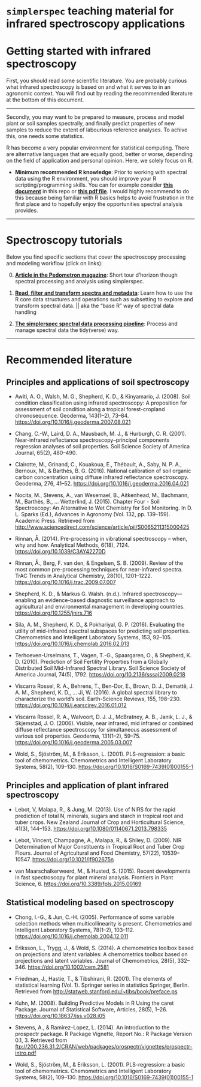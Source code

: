 `simplerspec` teaching material for infrared spectroscopy applications
================

# Getting started with infrared spectroscopy

First, you should read some scientific literature. You are probably
curious what infrared spectroscopy is based on and what it serves to in
an agronomic context. You will find out by reading the recommended
literature at the bottom of this document.

-----

Secondly, you may want to be prepared to measure, process and model
plant or soil samples spectrally, and finally predict properties of new
samples to reduce the extent of labourious reference analyses. To achive
this, one needs some statistics.

R has become a very popular environment for statistical computing. There
are alternative languages that are equally good, better or worse,
depending on the field of application and personal opinion. Here, we
solely focus on R.

  - **Minimum recommended R knowledge**: Prior to working with spectral
    data using the R environment, you should improve your R
    scripting/programming skills. You can for example consider [**this
    document**](https://github.com/philipp-baumann/simplerspec-teaching/blob/master/00_R-basics-spectro.md)
    in this repo or [**this pdf
    file**](https://github.com/philipp-baumann/simplerspec-teaching/blob/master/00_R-basics-spectro.pdf).
    I would highly recommend to do this because being familiar with R
    basics helps to avoid frustration in the first place and to
    hopefully enjoy the opportunities spectral analysis provides.

-----

# Spectroscopy tutorials

Below you find specific sections that cover the spectroscopy processing
and modeling workflow (click on links):

0.  [**Article in the Pedometron
    magazine**](https://github.com/philipp-baumann/simplerspec-pedometron-article):
    Short tour d’horizon though spectral processing and analysis using
    simplerspec.

1.  [**Read, filter and transform spectra and
    metadata**](https://github.com/philipp-baumann/simplerspec-read-filter-transform):
    Learn how to use the R core data structures and operations such as
    subsetting to explore and transform spectral data. || aka the “base
    R” way of spectral data handling

2.  [**The simplerspec spectral data processing
    pipeline**](https://github.com/philipp-baumann/simplerspec-proc-pipeline):
    Process and manage spectral data the tidy(verse) way.

-----

# Recommended literature

## Principles and applications of soil spectroscopy

  - Awiti, A. O., Walsh, M. G., Shepherd, K. D., & Kinyamario, J.
    (2008). Soil condition classification using infrared spectroscopy: A
    proposition for assessment of soil condition along a tropical
    forest-cropland chronosequence. Geoderma, 143(1–2), 73–84.
    <https://doi.org/10.1016/j.geoderma.2007.08.021>

  - Chang, C.-W., Laird, D. A., Mausbach, M. J., & Hurburgh, C. R.
    (2001). Near-infrared reflectance spectroscopy–principal components
    regression analyses of soil properties. Soil Science Society of
    America Journal, 65(2), 480–490.

  - Clairotte, M., Grinand, C., Kouakoua, E., Thébault, A., Saby, N. P.
    A., Bernoux, M., & Barthès, B. G. (2016). National calibration of
    soil organic carbon concentration using diffuse infrared reflectance
    spectroscopy. Geoderma, 276, 41–52.
    <https://doi.org/10.1016/j.geoderma.2016.04.021>

  - Nocita, M., Stevens, A., van Wesemael, B., Aitkenhead, M., Bachmann,
    M., Barthès, B., … Wetterlind, J. (2015). Chapter Four - Soil
    Spectroscopy: An Alternative to Wet Chemistry for Soil Monitoring.
    In D. L. Sparks (Ed.), Advances in Agronomy (Vol. 132, pp. 139–159).
    Academic Press. Retrieved from
    <http://www.sciencedirect.com/science/article/pii/S0065211315000425>

  - Rinnan, Å. (2014). Pre-processing in vibrational spectroscopy –
    when, why and how. Analytical Methods, 6(18), 7124.
    <https://doi.org/10.1039/C3AY42270D>

  - Rinnan, Å., Berg, F. van den, & Engelsen, S. B. (2009). Review of
    the most common pre-processing techniques for near-infrared spectra.
    TrAC Trends in Analytical Chemistry, 28(10), 1201–1222.
    <https://doi.org/10.1016/j.trac.2009.07.007>

  - Shepherd, K. D., & Markus G. Walsh. (n.d.). Infrared
    spectroscopy—enabling an evidence-based diagnostic surveillance
    approach to agricultural and environmental management in developing
    countries. <https://doi.org/10.1255/jnirs.716>

  - Sila, A. M., Shepherd, K. D., & Pokhariyal, G. P. (2016). Evaluating
    the utility of mid-infrared spectral subspaces for predicting soil
    properties. Chemometrics and Intelligent Laboratory Systems, 153,
    92–105. <https://doi.org/10.1016/j.chemolab.2016.02.013>

  - Terhoeven-Urselmans, T., Vagen, T.-G., Spaargaren, O., & Shepherd,
    K. D. (2010). Prediction of Soil Fertility Properties from a
    Globally Distributed Soil Mid-Infrared Spectral Library. Soil
    Science Society of America Journal, 74(5), 1792.
    <https://doi.org/10.2136/sssaj2009.0218>

  - Viscarra Rossel, R. A., Behrens, T., Ben-Dor, E., Brown, D. J.,
    Demattê, J. A. M., Shepherd, K. D., … Ji, W. (2016). A global
    spectral library to characterize the world’s soil. Earth-Science
    Reviews, 155, 198–230.
    <https://doi.org/10.1016/j.earscirev.2016.01.012>

  - Viscarra Rossel, R. A., Walvoort, D. J. J., McBratney, A. B., Janik,
    L. J., & Skjemstad, J. O. (2006). Visible, near infrared, mid
    infrared or combined diffuse reflectance spectroscopy for
    simultaneous assessment of various soil properties. Geoderma,
    131(1–2), 59–75. <https://doi.org/10.1016/j.geoderma.2005.03.007>

  - Wold, S., Sjöström, M., & Eriksson, L. (2001). PLS-regression: a
    basic tool of chemometrics. Chemometrics and Intelligent Laboratory
    Systems, 58(2), 109–130.
    <https://doi.org/10.1016/S0169-7439(01)00155-1>

## Principles and application of plant infrared spectroscopy

  - Lebot, V, Malapa, R., & Jung, M. (2013). Use of NIRS for the rapid
    prediction of total N, minerals, sugars and starch in tropical root
    and tuber crops. New Zealand Journal of Crop and Horticultural
    Science, 41(3), 144–153.
    <https://doi.org/10.1080/01140671.2013.798335>

  - Lebot, Vincent, Champagne, A., Malapa, R., & Shiley, D. (2009). NIR
    Determination of Major Constituents in Tropical Root and Tuber Crop
    Flours. Journal of Agricultural and Food Chemistry, 57(22),
    10539–10547. <https://doi.org/10.1021/jf902675n>

  - van Maarschalkerweerd, M., & Husted, S. (2015). Recent developments
    in fast spectroscopy for plant mineral analysis. Frontiers in Plant
    Science, 6. <https://doi.org/10.3389/fpls.2015.00169>

## Statistical modeling based on spectroscopy

  - Chong, I.-G., & Jun, C.-H. (2005). Performance of some variable
    selection methods when multicollinearity is present. Chemometrics
    and Intelligent Laboratory Systems, 78(1–2), 103–112.
    <https://doi.org/10.1016/j.chemolab.2004.12.011>

  - Eriksson, L., Trygg, J., & Wold, S. (2014). A chemometrics toolbox
    based on projections and latent variables: A chemometrics toolbox
    based on projections and latent variables. Journal of Chemometrics,
    28(5), 332–346. <https://doi.org/10.1002/cem.2581>

  - Friedman, J., Hastie, T., & Tibshirani, R. (2001). The elements of
    statistical learning (Vol. 1). Springer series in statistics
    Springer, Berlin. Retrieved from
    <http://statweb.stanford.edu/~tibs/book/preface.ps>

  - Kuhn, M. (2008). Building Predictive Models in R Using the caret
    Package. Journal of Statistical Software, Articles, 28(5), 1–26.
    <https://doi.org/10.18637/jss.v028.i05>

  - Stevens, A., & Ramirez–Lopez, L. (2014). An introduction to the
    prospectr package. R Package Vignette, Report No.: R Package Version
    0.1, 3. Retrieved from
    <ftp://200.236.31.2/CRAN/web/packages/prospectr/vignettes/prospectr-intro.pdf>

  - Wold, S., Sjöström, M., & Eriksson, L. (2001). PLS-regression: a
    basic tool of chemometrics. Chemometrics and Intelligent Laboratory
    Systems, 58(2), 109–130.
    <https://doi.org/10.1016/S0169-7439(01)00155-1>
